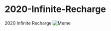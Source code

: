 # 2020-Infinite-Recharge
2020 Infinite Recharge
![Meme](https://preview.redd.it/22juqz71eaf41.jpg?width=750&auto=webp&s=234c9a804f72a51833184828df95176f27f9783c)
